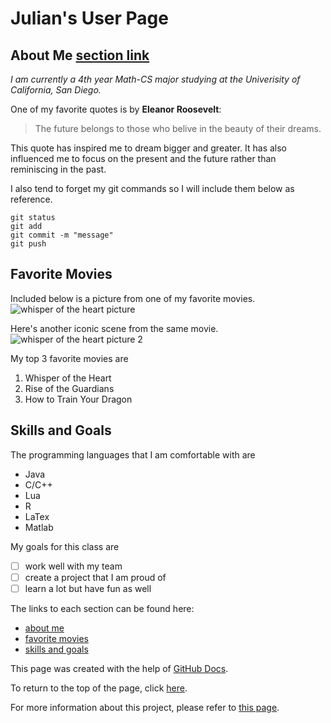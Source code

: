 # Julian's User Page 

## About Me [section link](https://jwyan.github.io/CSE-110/#about-me)

*I am currently a 4th year Math-CS major studying at the Univerisity of California, San Diego.*

One of my favorite quotes is by **Eleanor Roosevelt**: 
> The future belongs to those who belive in the beauty of their dreams.


This quote has inspired me to dream bigger and greater. It has also influenced me to focus on the present and the future rather than reminiscing in the past. 

I also tend to forget my git commands so I will include them below as reference. 
``` 
git status 
git add 
git commit -m "message" 
git push
```
## Favorite Movies

Included below is a picture from one of my favorite movies. ![whisper of the heart picture](https://static3.cbrimages.com/wordpress/wp-content/uploads/2019/10/6-Whisper-Of-The-Heart-Cropped.jpg)

Here's another iconic scene from the same movie. ![whisper of the heart picture 2](https://occ-0-1723-92.1.nflxso.net/dnm/api/v6/6AYY37jfdO6hpXcMjf9Yu5cnmO0/AAAABeZ4J1kQ26HvL9wqwjYvSFQivfqdAOgiXzQFT84iw9lz7m_dETwOpMNeBvzGLmsmEaLFI479LLqdJaWTtmT-KCnLsVV6.jpg?r=26f)

My top 3 favorite movies are 
1. Whisper of the Heart 
2. Rise of the Guardians 
3. How to Train Your Dragon

## Skills and Goals

The programming languages that I am comfortable with are 
- Java 
- C/C++
- Lua 
- R 
- LaTex
- Matlab

My goals for this class are 
- [ ] work well with my team 
- [ ] create a project that I am proud of 
- [ ] learn a lot but have fun as well 

The links to each section can be found here:
- [about me](https://jwyan.github.io/CSE-110/#about-me)
- [favorite movies](https://jwyan.github.io/CSE-110/#favorite-movies)
- [skills and goals](https://jwyan.github.io/CSE-110/#skills-and-goals)

This page was created with the help of [GitHub Docs](https://docs.github.com/en/github/writing-on-github/getting-started-with-writing-and-formatting-on-github/basic-writing-and-formatting-syntax).

To return to the top of the page, click [here](#julians-user-page). 

For more information about this project, please refer to [this page](README.md).
